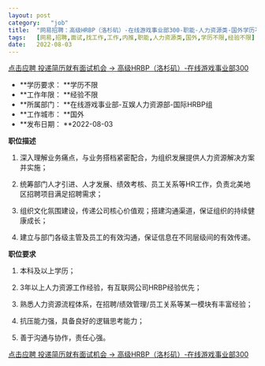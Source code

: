 ```yaml
---
layout:	post
category:	"job"
title:	"网易招聘：高级HRBP（洛杉矶）-在线游戏事业部300-职能-人力资源类-国外学历不限经验不限"
tags:	[网易,招聘,面试,找工作,工作,内推,职能,人力资源类,国外,学历不限,经验不限]
date:	2022-08-03
---
```


[点击应聘 投递简历就有面试机会 ->  高级HRBP（洛杉矶）-在线游戏事业部300](http://mobile.bole.netease.com/bole/boleDetail?id=40989&employeeId=346f03c3cda5f04c&key=all)



- **学历要求： **学历不限
- **工作年限： **经验不限
- **所属部门： **在线游戏事业部-互娱人力资源部-国际HRBP组
- **工作城市： **国外
- **发布日期： **2022-08-03



**职位描述**

1. 深入理解业务痛点，与业务搭档紧密配合，为组织发展提供人力资源解决方案并实施；

2. 统筹部门人才引进、人才发展、绩效考核、员工关系等HR工作，负责北美地区招聘项目满足招聘需求；

3. 组织文化氛围建设，传递公司核心价值观；搭建沟通渠道，保证组织的持续健康成长；

4. 建立与部门各级主管及员工的有效沟通，保证信息在不同层级间的有效传递。





**职位要求**

1. 本科及以上学历；

2. 3年以上人力资源工作经验，有互联网公司HRBP经验优先；

3. 熟悉人力资源流程体系，在招聘/绩效管理/员工关系等某一模块有丰富经验；

4. 抗压能力强，具备良好的逻辑思考能力；

5. 善于沟通与协作，责任心强。



[点击应聘 投递简历就有面试机会 ->  高级HRBP（洛杉矶）-在线游戏事业部300](http://mobile.bole.netease.com/bole/boleDetail?id=40989&employeeId=346f03c3cda5f04c&key=all)